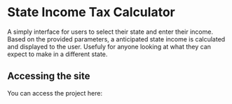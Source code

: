 # State Income Tax Calculator
A simply interface for users to select their state and enter their income. Based on the provided parameters, a anticipated state income is calculated and displayed to the user. Usefuly for anyone looking at what they can expect to make in a different state.

## Accessing the site

You can access the project here:
